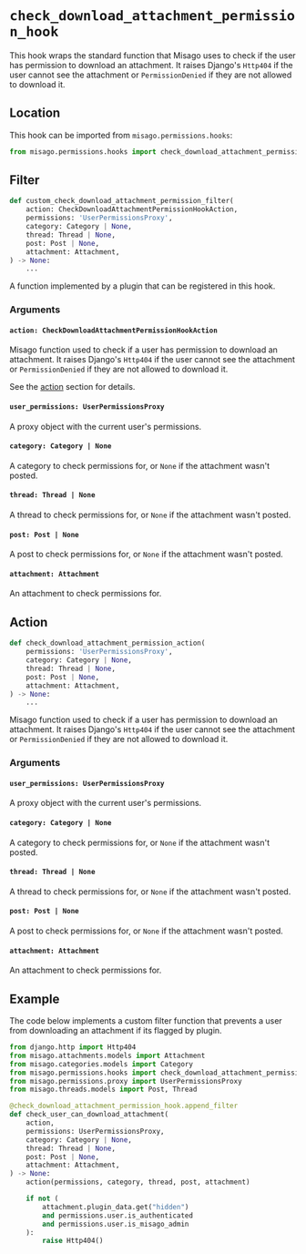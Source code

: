 # `check_download_attachment_permission_hook`

This hook wraps the standard function that Misago uses to check if the user has permission to download an attachment. It raises Django's `Http404` if the user cannot see the attachment or `PermissionDenied` if they are not allowed to download it.


## Location

This hook can be imported from `misago.permissions.hooks`:

```python
from misago.permissions.hooks import check_download_attachment_permission_hook
```


## Filter

```python
def custom_check_download_attachment_permission_filter(
    action: CheckDownloadAttachmentPermissionHookAction,
    permissions: 'UserPermissionsProxy',
    category: Category | None,
    thread: Thread | None,
    post: Post | None,
    attachment: Attachment,
) -> None:
    ...
```

A function implemented by a plugin that can be registered in this hook.


### Arguments

#### `action: CheckDownloadAttachmentPermissionHookAction`

Misago function used to check if a user has permission to download an attachment. It raises Django's `Http404` if the user cannot see the attachment or `PermissionDenied` if they are not allowed to download it.

See the [action](#action) section for details.


#### `user_permissions: UserPermissionsProxy`

A proxy object with the current user's permissions.


#### `category: Category | None`

A category to check permissions for, or `None` if the attachment wasn't posted.


#### `thread: Thread | None`

A thread to check permissions for, or `None` if the attachment wasn't posted.


#### `post: Post | None`

A post to check permissions for, or `None` if the attachment wasn't posted.


#### `attachment: Attachment`

An attachment to check permissions for.


## Action

```python
def check_download_attachment_permission_action(
    permissions: 'UserPermissionsProxy',
    category: Category | None,
    thread: Thread | None,
    post: Post | None,
    attachment: Attachment,
) -> None:
    ...
```

Misago function used to check if a user has permission to download an attachment. It raises Django's `Http404` if the user cannot see the attachment or `PermissionDenied` if they are not allowed to download it.


### Arguments

#### `user_permissions: UserPermissionsProxy`

A proxy object with the current user's permissions.


#### `category: Category | None`

A category to check permissions for, or `None` if the attachment wasn't posted.


#### `thread: Thread | None`

A thread to check permissions for, or `None` if the attachment wasn't posted.


#### `post: Post | None`

A post to check permissions for, or `None` if the attachment wasn't posted.


#### `attachment: Attachment`

An attachment to check permissions for.


## Example

The code below implements a custom filter function that prevents a user from downloading an attachment if its flagged by plugin.

```python
from django.http import Http404
from misago.attachments.models import Attachment
from misago.categories.models import Category
from misago.permissions.hooks import check_download_attachment_permission_hook
from misago.permissions.proxy import UserPermissionsProxy
from misago.threads.models import Post, Thread

@check_download_attachment_permission_hook.append_filter
def check_user_can_download_attachment(
    action,
    permissions: UserPermissionsProxy,
    category: Category | None,
    thread: Thread | None,
    post: Post | None,
    attachment: Attachment,
) -> None:
    action(permissions, category, thread, post, attachment)

    if not (
        attachment.plugin_data.get("hidden")
        and permissions.user.is_authenticated
        and permissions.user.is_misago_admin
    ):
        raise Http404()
```